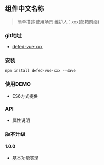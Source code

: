 ## 组件中文名称
> 简单描述
> 使用场景
> 维护人：xxx(邮箱前缀)

### git地址
* [defed-vue-xxx](xxx)

### 安装

`npm install defed-vue-xxx --save`

### 使用DEMO
* ES6方式提供

### API
* 属性说明

### 版本升级
#### 1.0.0
* 基本功能实现